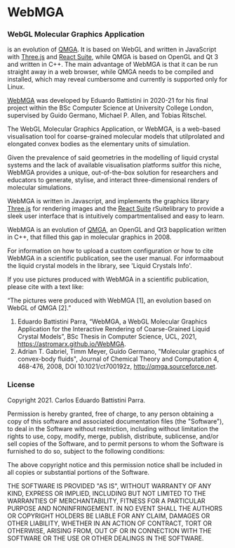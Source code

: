 # WebMGA
### WebGL Molecular Graphics Application

 is an evolution of [QMGA](http://qmga.sourceforce.net). It is based on WebGL and written in JavaScript with [Three.js](https://threejs.org/) and [React Suite](https://rsuitejs.com/), while QMGA is based on OpenGL and Qt 3 and written in C++. The main advantage of WebMGA is that it can be run straight away in a web browser, while QMGA needs to be compiled and installed, which may reveal cumbersome and currently is supported only for Linux.

[WebMGA](https://astromarx.github.io/WebMGA) was developed by Eduardo Battistini in 2020-21 for his final project within the BSc Computer Science at University College London, supervised by Guido Germano, Michael P. Allen, and Tobias Ritschel.
                        
The WebGL Molecular Graphics Application, or WebMGA, is a web-based visualisation tool for coarse-grained molecular models that utilprolated and elongated convex bodies as the elementary units of simulation.
    
Given the prevalence of said geometries in the modelling of liquid crystal systems and the lack of available visualisation platforms suitfor this niche, WebMGA provides a unique, out-of-the-box solution for researchers and educators to generate, stylise, and interact three-dimensional renders of molecular simulations.
    
WebMGA is written in Javascript, and implements the graphics library [Three.js](https://threejs.org/) for rendering images and the [React Suite](https://rsuitejs.com/) rSuitelibrary to provide a sleek user interface that is intuitively compartmentalised and easy to learn.

WebMGA is an evolution of [QMGA](http://qmga.sourceforce.net), an OpenGL and Qt3 bapplication written in C++, that filled this gap in molecular graphics in 2008.
    
For information on how to upload a custom configuration or how to cite WebMGA in a scientific publication, see the user manual. For informaabout the liquid crystal models in the library, see 'Liquid Crystals Info'.

If you use pictures produced with WebMGA in a scientific publication, please cite with a text like:

“The pictures were produced with WebMGA [1], an evolution based on WebGL of QMGA [2].”

1. Eduardo Battistini Parra, “WebMGA, a WebGL Molecular Graphics Application for the Interactive Rendering of Coarse-Grained Liquid Crystal Models”, BSc Thesis in Computer Science, UCL, 2021, https://astromarx.github.io/WebMGA.
2. Adrian T. Gabriel, Timm Meyer, Guido Germano, "Molecular graphics of convex-body fluids", Journal of Chemical Theory and Computation 4, 468-476, 2008,  DOI 10.1021/ct700192z, http://qmga.sourceforce.net.



### License

Copyright 2021. Carlos Eduardo Battistini Parra.

Permission is hereby granted, free of charge, to any person obtaining a copy of this software and associated documentation files (the "Software"), to deal in the Software without restriction, including without limitation the rights to use, copy, modify, merge, publish, distribute, sublicense, and/or sell copies of the Software, and to permit persons to whom the Software is furnished to do so, subject to the following conditions:

The above copyright notice and this permission notice shall be included in all copies or substantial portions of the Software.

THE SOFTWARE IS PROVIDED "AS IS", WITHOUT WARRANTY OF ANY KIND, EXPRESS OR IMPLIED, INCLUDING BUT NOT LIMITED TO THE WARRANTIES OF MERCHANTABILITY, FITNESS FOR A PARTICULAR PURPOSE AND NONINFRINGEMENT. IN NO EVENT SHALL THE AUTHORS OR COPYRIGHT HOLDERS BE LIABLE FOR ANY CLAIM, DAMAGES OR OTHER LIABILITY, WHETHER IN AN ACTION OF CONTRACT, TORT OR OTHERWISE, ARISING FROM, OUT OF OR IN CONNECTION WITH THE SOFTWARE OR THE USE OR OTHER DEALINGS IN THE SOFTWARE.